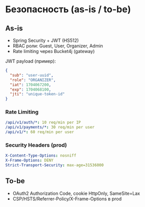 # Безопасность (as-is / to-be)

## As-is
- Spring Security + JWT (HS512)
- RBAC роли: Guest, User, Organizer, Admin
- Rate limiting через Bucket4j (gateway)

JWT payload (пример):
```json
{
  "sub": "user-uuid",
  "role": "ORGANIZER",
  "iat": 1704067200,
  "exp": 1704068100,
  "jti": "unique-token-id"
}
```

### Rate Limiting
```yaml
/api/v1/auth/*: 10 req/min per IP
/api/v1/payments/*: 30 req/min per user
/api/v1/*: 60 req/min per user
```

### Security Headers (prod)
```yaml
X-Content-Type-Options: nosniff
X-Frame-Options: DENY
Strict-Transport-Security: max-age=31536000
```

## To-be
- OAuth2 Authorization Code, cookie HttpOnly, SameSite=Lax
- CSP/HSTS/Referrer-Policy/X-Frame-Options в prod
